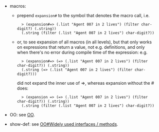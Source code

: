 
- macros:
    - prepend `expansion#` to the symbol that denotes the macro call, i.e.
    
            > (expansion#=> (.list "Agent 007 in 2 lives") (filter char-digit?) (.string))
            (.string (filter (.list "Agent 007 in 2 lives") char-digit?))

    - or, to see expansion of all macros (in all levels), but that
      only works on expressions that return a value, not
      e.g. definitions, and only when there's no error during compile
      time of the expression: e.g.
    
            > (expansion#=> (=> (.list "Agent 007 in 2 lives") (filter char-digit?)) (.string))
            (.string (=> (.list "Agent 007 in 2 lives") (filter char-digit?)))
            
       did not expand the inner use of =>, whereas expansion without the # does:
       
            > (expansion => (=> (.list "Agent 007 in 2 lives") (filter char-digit?)) (.string))
            (.string (filter (.list "Agent 007 in 2 lives") char-digit?))

- OO: see [OO](OO.md).

- show-def: see [OO#Widely used interfaces / methods](OO.md).


